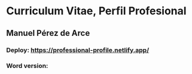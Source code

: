 # Curriculum Vitae, Perfil Profesional
## Manuel Pérez de Arce
### Deploy: https://professional-profile.netlify.app/
### Word version: